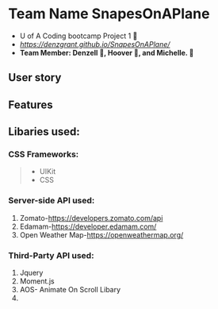 # Team Name SnapesOnAPlane
- U of A Coding bootcamp Project 1 :metal:
- *https://denzgrant.github.io/SnapesOnAPlane/*
- **Team Member: Denzell :see_no_evil:, Hoover :hear_no_evil:, and Michelle. :speak_no_evil:**

## User story


## Features



## Libaries used:
### CSS Frameworks:
> - UIKit
> - CSS

### Server-side API used:
1. Zomato-https://developers.zomato.com/api
2. Edamam-https://developer.edamam.com/
3. Open Weather Map-https://openweathermap.org/

### Third-Party API used:
1. Jquery
2. Moment.js
3. AOS- Animate On Scroll Libary
4. 





